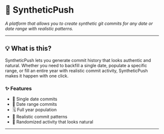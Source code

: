 <div>

# 🚀 SyntheticPush

*A platform that allows you to create synthetic git commits for any date or date range with realistic patterns.*

---

## 💡 What is this?

SyntheticPush lets you generate commit history that looks authentic and natural. Whether you need to backfill a single date, populate a specific range, or fill an entire year with realistic commit activity, SyntheticPush makes it happen with one click.

### ✨ Features
- 📅 Single date commits
- 📆 Date range commits  
- 🗓️ Full year population
- 🎯 Realistic commit patterns
- 🎲 Randomized activity that looks natural

---
</div>

